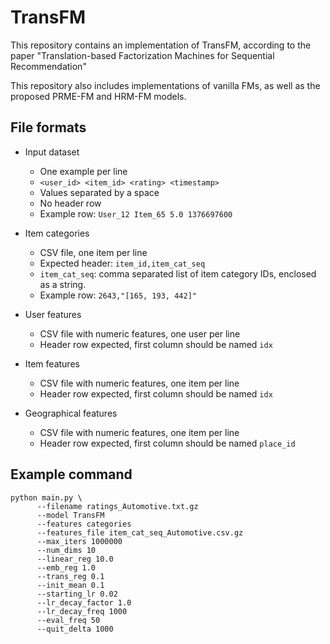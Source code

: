 # TransFM

This repository contains an implementation of TransFM, according to the paper
"Translation-based Factorization Machines for Sequential Recommendation"

This repository also includes implementations of vanilla FMs, as well as the proposed
PRME-FM and HRM-FM models.



## File formats
- Input dataset
    - One example per line
    - `<user_id> <item_id> <rating> <timestamp>`
    - Values separated by a space
    - No header row
    - Example row: `User_12 Item_65 5.0 1376697600`

- Item categories
    - CSV file, one item per line
    - Expected header: `item_id,item_cat_seq`
    - `item_cat_seq`: comma separated list of item category IDs, enclosed as a string.
    - Example row: `2643,"[165, 193, 442]"`

- User features
    - CSV file with numeric features, one user per line
    - Header row expected, first column should be named `idx`
    
- Item features
    - CSV file with numeric features, one item per line
    - Header row expected, first column should be named `idx`

- Geographical features
    - CSV file with numeric features, one item per line
    - Header row expected, first column should be named `place_id`

## Example command
```
python main.py \
      --filename ratings_Automotive.txt.gz
      --model TransFM
      --features categories
      --features_file item_cat_seq_Automotive.csv.gz
      --max_iters 1000000
      --num_dims 10
      --linear_reg 10.0
      --emb_reg 1.0
      --trans_reg 0.1
      --init_mean 0.1
      --starting_lr 0.02
      --lr_decay_factor 1.0
      --lr_decay_freq 1000
      --eval_freq 50
      --quit_delta 1000
```